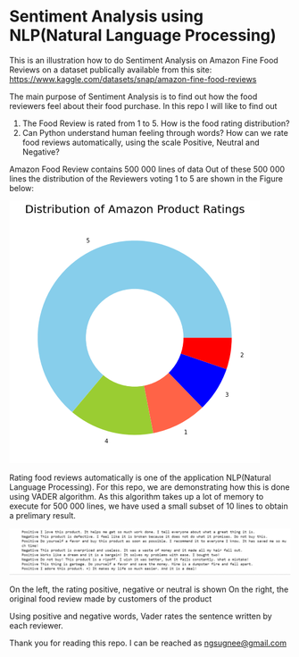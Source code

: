 # Sentiment Analysis using NLP(Natural Language Processing)
This is an illustration how to do Sentiment Analysis on Amazon Fine Food Reviews on a dataset publically available from this site:
https://www.kaggle.com/datasets/snap/amazon-fine-food-reviews

The main purpose of Sentiment Analysis is to find out how the food reviewers feel about their food purchase.
In this repo I will like to find out 
1) The Food Review is rated from 1 to 5. How is the food rating distribution?
2) Can Python understand human feeling through words? How can we rate food reviews automatically, using the scale Positive, Neutral and Negative?

Amazon Food Review contains 500 000 lines of data
Out of these 500 000 lines the distribution of the Reviewers voting 1 to 5 are shown in the Figure below:

![alt image](ProductRating.png)

Rating food reviews automatically is one of the application NLP(Natural Language Processing). For this repo, we are demonstrating how this is done using VADER algorithm. As this algorithm takes up a lot of memory to execute for 500 000 lines, we have used a small subset of 10 lines to obtain a prelimary result.

![alt image](SentimentAnalysis.png)

On the left, the rating positive, negative or neutral is shown
On the right, the original food review made by customers of the product

Using positive and negative words, Vader rates the sentence written by each reviewer.

Thank you for reading this repo.
I can be reached as ngsugnee@gmail.com

